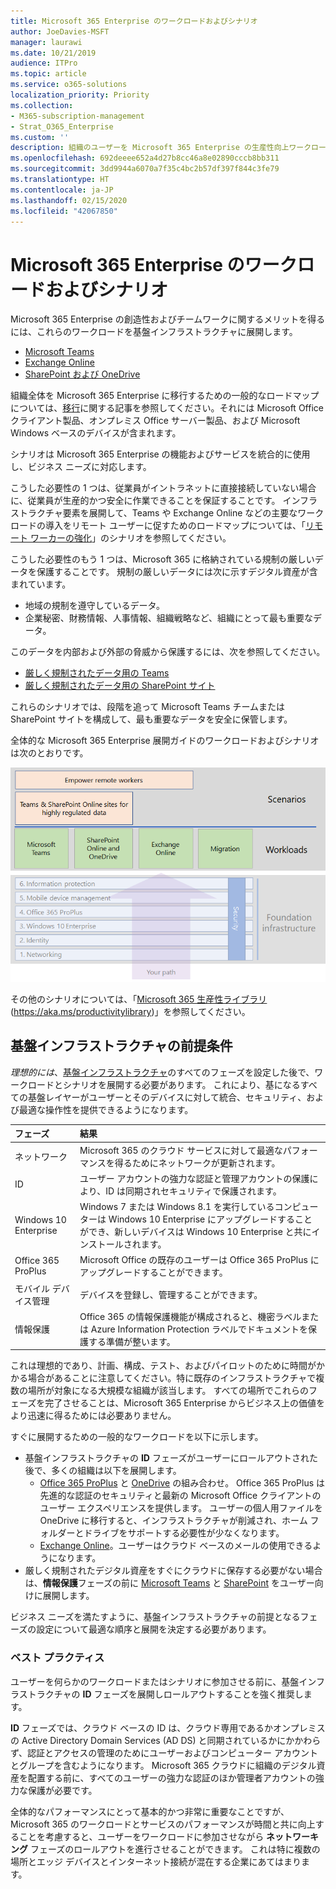 ```yaml
---
title: Microsoft 365 Enterprise のワークロードおよびシナリオ
author: JoeDavies-MSFT
manager: laurawi
ms.date: 10/21/2019
audience: ITPro
ms.topic: article
ms.service: o365-solutions
localization_priority: Priority
ms.collection:
- M365-subscription-management
- Strat_O365_Enterprise
ms.custom: ''
description: 組織のユーザーを Microsoft 365 Enterprise の生産性向上ワークロードに参加させます。
ms.openlocfilehash: 692deeee652a4d27b8cc46a8e02890cccb8bb311
ms.sourcegitcommit: 3dd9944a6070a7f35c4bc2b57df397f844c3fe79
ms.translationtype: HT
ms.contentlocale: ja-JP
ms.lasthandoff: 02/15/2020
ms.locfileid: "42067850"
---
```

# <a name="microsoft-365-for-enterprise-workloads-and-scenarios"></a>Microsoft 365 Enterprise のワークロードおよびシナリオ

Microsoft 365 Enterprise の創造性およびチームワークに関するメリットを得るには、これらのワークロードを基盤インフラストラクチャに展開します。

- [Microsoft Teams](teams-workload.md)
- [Exchange Online](exchangeonline-workload.md)
- [SharePoint および OneDrive](sharepoint-online-onedrive-workload.md)

組織全体を Microsoft 365 Enterprise に移行するための一般的なロードマップについては、[移行](migration-microsoft-365-enterprise-workload.md)に関する記事を参照してください。それには Microsoft Office クライアント製品、オンプレミス Office サーバー製品、および Microsoft Windows ベースのデバイスが含まれます。

シナリオは Microsoft 365 Enterprise の機能およびサービスを統合的に使用し、ビジネス ニーズに対応します。 

こうした必要性の 1 つは、従業員がイントラネットに直接接続していない場合に、従業員が生産的かつ安全に作業できることを保証することです。 インフラストラクチャ要素を展開して、Teams や Exchange Online などの主要なワークロードの導入をリモート ユーザーに促すためのロードマップについては、「[リモート ワーカーの強化](empower-people-to-work-remotely.md)」のシナリオを参照してください。

こうした必要性のもう 1 つは、Microsoft 365 に格納されている規制の厳しいデータを保護することです。 規制の厳しいデータには次に示すデジタル資産が含まれています。

- 地域の規制を遵守しているデータ。
- 企業秘密、財務情報、人事情報、組織戦略など、組織にとって最も重要なデータ。

このデータを内部および外部の脅威から保護するには、次を参照してください。

- [厳しく規制されたデータ用の Teams](secure-teams-highly-regulated-data-scenario.md)
- [厳しく規制されたデータ用の SharePoint サイト](teams-sharepoint-online-sites-highly-regulated-data.md) 

これらのシナリオでは、段階を追って Microsoft Teams チームまたは SharePoint サイトを構成して、最も重要なデータを安全に保管します。

全体的な Microsoft 365 Enterprise 展開ガイドのワークロードおよびシナリオは次のとおりです。

![全体的な Microsoft 365 Enterprise 展開ガイドのワークロードおよびシナリオ](../media/deploy-workloads/m365-deploy-content-arch-workloads.png)

その他のシナリオについては、「[Microsoft 365 生産性ライブラリ](https://aka.ms/productivitylibrary) (https://aka.ms/productivitylibrary)」を参照してください。 

## <a name="foundation-infrastructure-prerequisites"></a>基盤インフラストラクチャの前提条件

*理想的には*、[基盤インフラストラクチャ](deploy-foundation-infrastructure.md)のすべてのフェーズを設定した後で、ワークロードとシナリオを展開する必要があります。 これにより、基になるすべての基盤レイヤーがユーザーとそのデバイスに対して統合、セキュリティ、および最適な操作性を提供できるようになります。

| フェーズ | 結果 |
|:-------|:-----|
| ネットワーク | Microsoft 365 のクラウド サービスに対して最適なパフォーマンスを得るためにネットワークが更新されます。 |
| ID | ユーザー アカウントの強力な認証と管理アカウントの保護により、ID は同期されセキュリティで保護されます。 |
| Windows 10 Enterprise | Windows 7 または Windows 8.1 を実行しているコンピューターは Windows 10 Enterprise にアップグレードすることができ、新しいデバイスは Windows 10 Enterprise と共にインストールされます。 |
| Office 365 ProPlus | Microsoft Office の既存のユーザーは Office 365 ProPlus にアップグレードすることができます。 |
| モバイル デバイス管理 | デバイスを登録し、管理することができます。 |
| 情報保護 | Office 365 の情報保護機能が構成されると、機密ラベルまたは Azure Information Protection ラベルでドキュメントを保護する準備が整います。 |

これは理想的であり、計画、構成、テスト、およびパイロットのために時間がかかる場合があることに注意してください。特に既存のインフラストラクチャで複数の場所が対象になる大規模な組織が該当します。 すべての場所でこれらのフェーズを完了させることは、Microsoft 365 Enterprise からビジネス上の価値をより迅速に得るためには必要ありません。 

すぐに展開するための一般的なワークロードを以下に示します。 

- 基盤インフラストラクチャの **ID** フェーズがユーザーにロールアウトされた後で、多くの組織は以下を展開します。
  - [Office 365 ProPlus](office365proplus-infrastructure.md) と [OneDrive](https://docs.microsoft.com/onedrive/plan-onedrive-enterprise) の組み合わせ。 Office 365 ProPlus は先進的な認証のセキュリティと最新の Microsoft Office クライアントのユーザー エクスペリエンスを提供します。 ユーザーの個人用ファイルを OneDrive に移行すると、インフラストラクチャが削減され、ホーム フォルダーとドライブをサポートする必要性が少なくなります。
  - [Exchange Online](exchangeonline-workload.md)。ユーザーはクラウド ベースのメールの使用できるようになります。
- 厳しく規制されたデジタル資産をすぐにクラウドに保存する必要がない場合は、**情報保護**フェーズの前に [Microsoft Teams](teams-workload.md) と [SharePoint](sharepoint-online-onedrive-workload.md) をユーザー向けに展開します。

ビジネス ニーズを満たすように、基盤インフラストラクチャの前提となるフェーズの設定について最適な順序と展開を決定する必要があります。

### <a name="best-practice"></a>ベスト プラクティス

ユーザーを何らかのワークロードまたはシナリオに参加させる前に、基盤インフラストラクチャの **ID** フェーズを展開しロールアウトすることを強く推奨します。

**ID** フェーズでは、クラウド ベースの ID は、クラウド専用であるかオンプレミスの Active Directory Domain Services (AD DS) と同期されているかにかかわらず、認証とアクセスの管理のためにユーザーおよびコンピューター アカウントとグループを含むようになります。 Microsoft 365 クラウドに組織のデジタル資産を配置する前に、すべてのユーザーの強力な認証のほか管理者アカウントの強力な保護が必要です。

全体的なパフォーマンスにとって基本的かつ非常に重要なことですが、Microsoft 365 のワークロードとサービスのパフォーマンスが時間と共に向上することを考慮すると、ユーザーをワークロードに参加させながら **ネットワーキング** フェーズのロールアウトを進行させることができます。 これは特に複数の場所とエッジ デバイスとインターネット接続が混在する企業にあてはまります。
